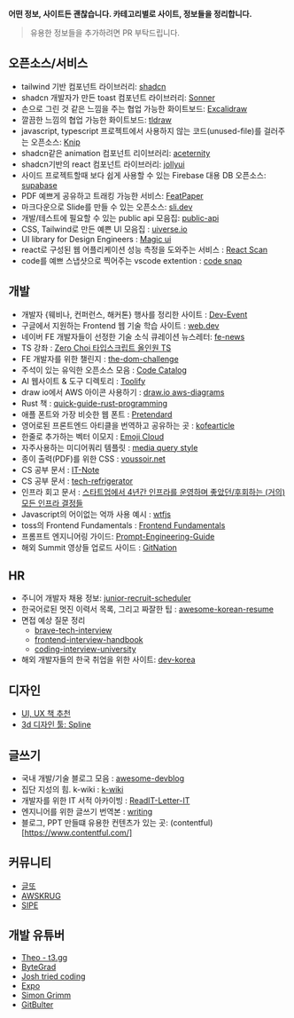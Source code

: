 **어떤 정보, 사이트든 괜찮습니다. 카테고리별로 사이트, 정보들을 정리합니다.**

> 유용한 정보들을 추가하려면 PR 부탁드립니다.

## 오픈소스/서비스

- tailwind 기반 컴포넌트 라이브러리: [shadcn](https://ui.shadcn.com/)
- shadcn 개발자가 만든 toast 컴포넌트 라이브러리: [Sonner](https://sonner.emilkowal.ski/)
- 손으로 그린 것 같은 느낌을 주는 협업 가능한 화이트보드: [Excalidraw](https://github.com/excalidraw/excalidraw)
- 깔끔한 느낌의 협업 가능한 화이트보드: [tldraw](https://github.com/tldraw/tldraw)
- javascript, typescript 프로젝트에서 사용하지 않는 코드(unused-file)를 걸러주는 오픈소스: [Knip](https://github.com/webpro/knip)
- shadcn같은 animation 컴포넌트 리이브러리: [aceternity](https://ui.aceternity.com/)
- shadcn기반의 react 컴포넌트 라이브러리: [jollyui](https://www.jollyui.dev/)
- 사이드 프로젝트할때 보다 쉽게 사용할 수 있는 Firebase 대용 DB 오픈소스: [supabase](https://github.com/supabase/supabase)
- PDF 예쁘게 공유하고 트래킹 가능한 서비스: [FeatPaper](https://www.featpaper.com/ko)
- 마크다운으로 Slide를 만들 수 있는 오픈소스: [sli.dev](https://sli.dev/)
- 개발/테스트에 필요할 수 있는 public api 모음집: [public-api](https://github.com/public-apis/public-apis)
- CSS, Tailwind로 만든 예쁜 UI 모음집 :  [uiverse.io](https://uiverse.io/)
- UI library for Design Engineers : [Magic ui](https://magicui.design/)
- react로 구성된 웹 어플리케이션 성능 측정을 도와주는 서비스 : [React Scan](https://react-scan.com/)
- code를 예쁘 스냅샷으로 찍어주는 vscode extention : [code snap](https://marketplace.visualstudio.com/items?itemName=adpyke.codesnap)

## 개발

- 개발자 {웨비나, 컨퍼런스, 해커톤} 행사를 정리한 사이트 : [Dev-Event](https://github.com/brave-people/Dev-Event)
- 구글에서 지원하는 Frontend 웹 기술 학습 사이트 : [web.dev](https://web.dev/)
- 네이버 FE 개발자들이 선정한 기술 소식 큐레이션 뉴스레터: [fe-news](https://github.com/naver/fe-news)
- TS 강좌 : [Zero Choi 타입스크립트 올인원 TS](https://www.youtube.com/watch?app=desktop&v=blLXcRupAAA)
- FE 개발자를 위한 챌린지 : [the-dom-challenge](https://github.com/devkodeio/the-dom-challenge)
- 주석이 있는 유익한 오픈소스 모음 : [Code Catalog](https://codecatalog.org/)
- AI 웹사이트 & 도구 디렉토리 : [Toolify](https://www.toolify.ai/)
- draw io에서 AWS 아이콘 사용하기 : [draw.io aws-diagrams](https://www.drawio.com/blog/aws-diagrams)
- Rust 책 : [quick-guide-rust-programming](https://github.com/gurugio/quick-guide-rust-programming)
- 애플 폰트와 가장 비슷한 웹 폰트 : [Pretendard](https://github.com/orioncactus/pretendard)
- 영어로된 프론트엔드 아티클을 번역하고 공유하는 곳 : [kofearticle](https://kofearticle.substack.com/about)
- 한줄로 추가하는 벡터 이모지 : [Emoji Cloud](https://alohe.github.io/emojicloud/)
- 자주사용하는 미디어쿼리 템플릿 : [media query style](https://mediaquery.style/)
- 종이 출력(PDF)를 위한 CSS : [voussoir.net](https://voussoir.net/writing/css_for_printing)
- CS 공부 문서 : [IT-Note](https://github.com/InSeong-So/IT-Note)
- CS 공부 문서 : [tech-refrigerator](https://github.com/GimunLee/tech-refrigerator)
- 인프라 회고 문서 : [스타트업에서 4년간 인프라를 운영하며 좋았던/후회하는 (거의) 모든 인프라 결정들](https://news.hada.io/topic?id=13564&utm_source=teams&utm_medium=bot&utm_campaign=1603)
- Javascript의 어이없는 억까 사용 예시 : [wtfjs](https://github.com/denysdovhan/wtfjs)
- toss의 Frontend Fundamentals : [Frontend Fundamentals](https://frontend-fundamentals.com/)
- 프롬프트 엔지니어링 가이드: [Prompt-Engineering-Guide](https://github.com/dair-ai/Prompt-Engineering-Guide)
- 해외 Summit 영상들 업로드 사이드 : [GitNation](https://gitnation.com/)

## HR

- 주니어 개발자 채용 정보: [junior-recruit-scheduler](https://github.com/jojoldu/junior-recruit-scheduler)
- 한국어로된 멋진 이력서 목록, 그리고 짜잘한 팁 : [awesome-korean-resume](https://github.com/9j/awesome-korean-resume)
- 면접 예상 질문 정리
  - [brave-tech-interview](https://github.com/brave-people/brave-tech-interview)
  - [frontend-interview-handbook](https://www.frontendinterviewhandbook.com/kr/javascript-questions)
  - [coding-interview-university](https://github.com/jwasham/coding-interview-university)
- 해외 개발자들의 한국 취업을 위한 사이트: [dev-korea](https://dev-korea.com/)

## 디자인

- [UI, UX 책 추천](https://designcompass.org/2022/07/17/ux-design-bible/)
- [3d 디자인 툴: Spline](https://spline.design/)


## 글쓰기

- 국내 개발/기술 블로그 모음 : [awesome-devblog](https://github.com/awesome-devblog/awesome-devblog)
- 집단 지성의 힘. k-wiki : [k-wiki](https://kwiki.devserum.com/)
- 개발자를 위한 IT 서적 아카이빙 : [ReadIT-Letter-IT](https://www.notion.so/ReadIT-Letter-IT-6c11b1b3749e45e58268e816b1e473ea)
- 엔지니어를 위한 글쓰기 번역본 : [writing](https://gist.github.com/longfin/a54f29d866b2deff2e872aeafd4c0f56#file-writing-md)
- 블로그, PPT 만들떄 유용한 컨텐츠가 있는 곳: (contentful)[https://www.contentful.com/]

## 커뮤니티

- [글또](https://www.notion.so/zzsza/ac5b18a482fb4df497d4e8257ad4d516)
- [AWSKRUG](https://awskrug.github.io/)
- [SIPE](https://sipe.team/)

## 개발 유튜버

- [Theo - t3․gg](https://www.youtube.com/@t3dotgg)
- [ByteGrad](https://www.youtube.com/@ByteGrad)
- [Josh tried coding](https://www.youtube.com/@joshtriedcoding)
- [Expo](https://www.youtube.com/@ExpoDevelopers)
- [Simon Grimm](https://www.youtube.com/@galaxies_dev)
- [GitBulter](https://www.youtube.com/@gitbutlerapp)
